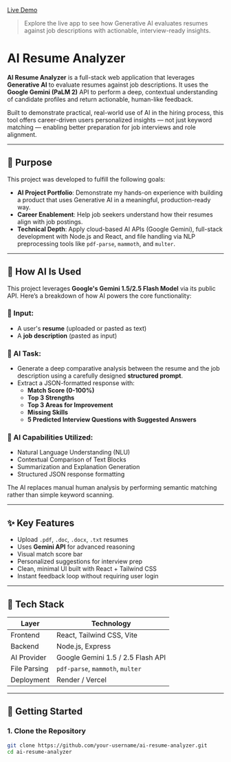 [Live Demo](https://ai-resume-analyzer-ashy.vercel.app/)
> Explore the live app to see how Generative AI evaluates resumes against job descriptions with actionable, interview-ready insights.


# AI Resume Analyzer

**AI Resume Analyzer** is a full-stack web application that leverages **Generative AI** to evaluate resumes against job descriptions. It uses the **Google Gemini (PaLM 2)** API to perform a deep, contextual understanding of candidate profiles and return actionable, human-like feedback.

Built to demonstrate practical, real-world use of AI in the hiring process, this tool offers career-driven users personalized insights — not just keyword matching — enabling better preparation for job interviews and role alignment.

---

## 🎯 Purpose

This project was developed to fulfill the following goals:

- **AI Project Portfolio**: Demonstrate my hands-on experience with building a product that uses Generative AI in a meaningful, production-ready way.
- **Career Enablement**: Help job seekers understand how their resumes align with job postings.
- **Technical Depth**: Apply cloud-based AI APIs (Google Gemini), full-stack development with Node.js and React, and file handling via NLP preprocessing tools like `pdf-parse`, `mammoth`, and `multer`.

---

## 🧠 How AI Is Used

This project leverages **Google's Gemini 1.5/2.5 Flash Model** via its public API. Here’s a breakdown of how AI powers the core functionality:

### 🧾 Input:
- A user's **resume** (uploaded or pasted as text)
- A **job description** (pasted as input)

### 🤖 AI Task:
- Generate a deep comparative analysis between the resume and the job description using a carefully designed **structured prompt**.
- Extract a JSON-formatted response with:
  - **Match Score (0-100%)**
  - **Top 3 Strengths**
  - **Top 3 Areas for Improvement**
  - **Missing Skills**
  - **5 Predicted Interview Questions with Suggested Answers**

### 🧬 AI Capabilities Utilized:
- Natural Language Understanding (NLU)
- Contextual Comparison of Text Blocks
- Summarization and Explanation Generation
- Structured JSON response formatting

The AI replaces manual human analysis by performing semantic matching rather than simple keyword scanning.

---

## ✨ Key Features

- Upload `.pdf`, `.doc`, `.docx`, `.txt` resumes
- Uses **Gemini API** for advanced reasoning
- Visual match score bar
- Personalized suggestions for interview prep
- Clean, minimal UI built with React + Tailwind CSS
- Instant feedback loop without requiring user login

---

## 🧰 Tech Stack

| Layer       | Technology                         |
|-------------|------------------------------------|
| Frontend    | React, Tailwind CSS, Vite          |
| Backend     | Node.js, Express                   |
| AI Provider | Google Gemini 1.5 / 2.5 Flash API  |
| File Parsing| `pdf-parse`, `mammoth`, `multer`   |
| Deployment  | Render / Vercel         |

---

## 🚀 Getting Started

### 1. Clone the Repository

```bash
git clone https://github.com/your-username/ai-resume-analyzer.git
cd ai-resume-analyzer
